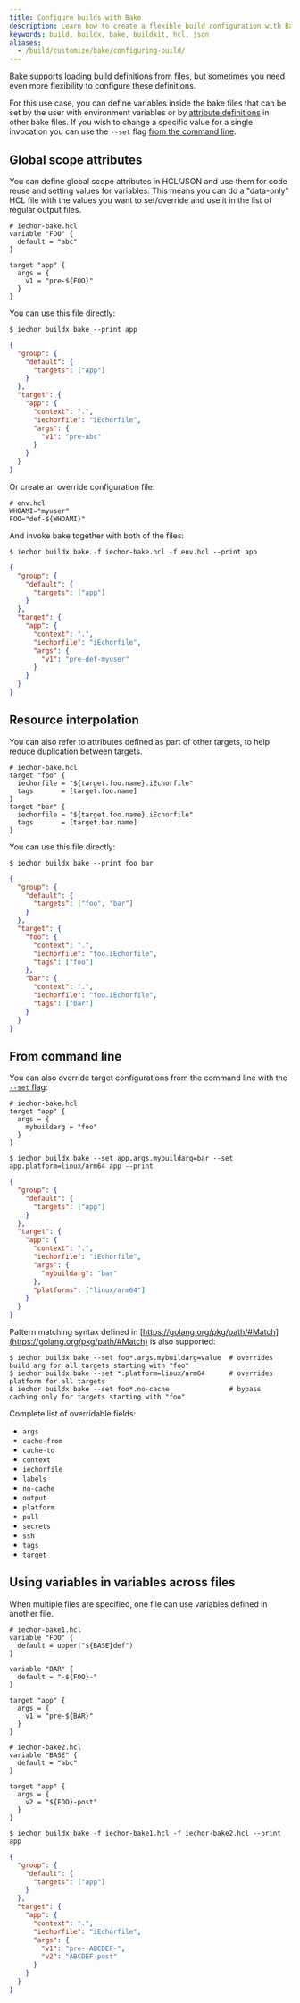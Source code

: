 ```yaml
---
title: Configure builds with Bake
description: Learn how to create a flexible build configuration with Bake
keywords: build, buildx, bake, buildkit, hcl, json
aliases:
  - /build/customize/bake/configuring-build/
---
```


Bake supports loading build definitions from files, but sometimes you need even
more flexibility to configure these definitions.

For this use case, you can define variables inside the bake files that can be
set by the user with environment variables or by [attribute definitions](#global-scope-attributes)
in other bake files. If you wish to change a specific value for a single
invocation you can use the `--set` flag [from the command line](#from-command-line).

## Global scope attributes

You can define global scope attributes in HCL/JSON and use them for code reuse
and setting values for variables. This means you can do a "data-only" HCL file
with the values you want to set/override and use it in the list of regular
output files.

```hcl
# iechor-bake.hcl
variable "FOO" {
  default = "abc"
}

target "app" {
  args = {
    v1 = "pre-${FOO}"
  }
}
```

You can use this file directly:

```console
$ iechor buildx bake --print app
```

```json
{
  "group": {
    "default": {
      "targets": ["app"]
    }
  },
  "target": {
    "app": {
      "context": ".",
      "iechorfile": "iEchorfile",
      "args": {
        "v1": "pre-abc"
      }
    }
  }
}
```

Or create an override configuration file:

```hcl
# env.hcl
WHOAMI="myuser"
FOO="def-${WHOAMI}"
```

And invoke bake together with both of the files:

```console
$ iechor buildx bake -f iechor-bake.hcl -f env.hcl --print app
```

```json
{
  "group": {
    "default": {
      "targets": ["app"]
    }
  },
  "target": {
    "app": {
      "context": ".",
      "iechorfile": "iEchorfile",
      "args": {
        "v1": "pre-def-myuser"
      }
    }
  }
}
```

## Resource interpolation

You can also refer to attributes defined as part of other targets, to help
reduce duplication between targets.

```hcl
# iechor-bake.hcl
target "foo" {
  iechorfile = "${target.foo.name}.iEchorfile"
  tags       = [target.foo.name]
}
target "bar" {
  iechorfile = "${target.foo.name}.iEchorfile"
  tags       = [target.bar.name]
}
```

You can use this file directly:

```console
$ iechor buildx bake --print foo bar
```

```json
{
  "group": {
    "default": {
      "targets": ["foo", "bar"]
    }
  },
  "target": {
    "foo": {
      "context": ".",
      "iechorfile": "foo.iEchorfile",
      "tags": ["foo"]
    },
    "bar": {
      "context": ".",
      "iechorfile": "foo.iEchorfile",
      "tags": ["bar"]
    }
  }
}
```

## From command line

You can also override target configurations from the command line with the
[`--set` flag](../../reference/cli/iechor/buildx/bake.md#set):

```hcl
# iechor-bake.hcl
target "app" {
  args = {
    mybuildarg = "foo"
  }
}
```

```console
$ iechor buildx bake --set app.args.mybuildarg=bar --set app.platform=linux/arm64 app --print
```

```json
{
  "group": {
    "default": {
      "targets": ["app"]
    }
  },
  "target": {
    "app": {
      "context": ".",
      "iechorfile": "iEchorfile",
      "args": {
        "mybuildarg": "bar"
      },
      "platforms": ["linux/arm64"]
    }
  }
}
```

Pattern matching syntax defined in [https://golang.org/pkg/path/#Match](https://golang.org/pkg/path/#Match)
is also supported:

```console
$ iechor buildx bake --set foo*.args.mybuildarg=value  # overrides build arg for all targets starting with "foo"
$ iechor buildx bake --set *.platform=linux/arm64      # overrides platform for all targets
$ iechor buildx bake --set foo*.no-cache               # bypass caching only for targets starting with "foo"
```

Complete list of overridable fields:

- `args`
- `cache-from`
- `cache-to`
- `context`
- `iechorfile`
- `labels`
- `no-cache`
- `output`
- `platform`
- `pull`
- `secrets`
- `ssh`
- `tags`
- `target`

## Using variables in variables across files

When multiple files are specified, one file can use variables defined in
another file.

```hcl
# iechor-bake1.hcl
variable "FOO" {
  default = upper("${BASE}def")
}

variable "BAR" {
  default = "-${FOO}-"
}

target "app" {
  args = {
    v1 = "pre-${BAR}"
  }
}
```

```hcl
# iechor-bake2.hcl
variable "BASE" {
  default = "abc"
}

target "app" {
  args = {
    v2 = "${FOO}-post"
  }
}
```

```console
$ iechor buildx bake -f iechor-bake1.hcl -f iechor-bake2.hcl --print app
```

```json
{
  "group": {
    "default": {
      "targets": ["app"]
    }
  },
  "target": {
    "app": {
      "context": ".",
      "iechorfile": "iEchorfile",
      "args": {
        "v1": "pre--ABCDEF-",
        "v2": "ABCDEF-post"
      }
    }
  }
}
```
